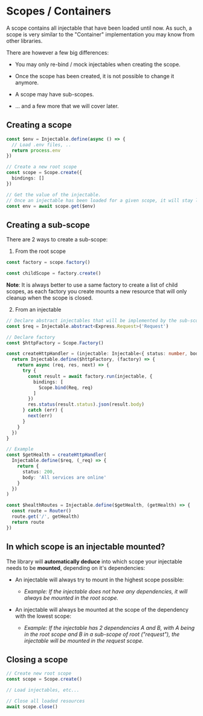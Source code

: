 # Scopes / Containers

A scope contains all injectable that have been loaded until now. As such, a scope is very similar to the "Container" implementation you may know from other libraries.

There are however a few big differences:

- You may only re-bind / mock injectables when creating the scope.

- Once the scope has been created, it is not possible to change it anymore.

- A scope may have sub-scopes.

- ... and a few more that we will cover later.

## Creating a scope

```ts
const $env = Injectable.define(async () => {
  // Load .env files, ..
  return process.env
})

// Create a new root scope
const scope = Scope.create({
  bindings: []
})

// Get the value of the injectable. 
// Once an injectable has been loaded for a given scope, it will stay loaded until the scope is destroyed.
const env = await scope.get($env)
```

## Creating a sub-scope

There are 2 ways to create a sub-scope:

1. From the root scope

```ts
const factory = scope.factory()

const childScope = factory.create()
```

**Note**: It is always better to use a same factory to create a list of child scopes, as each factory you create mounts a new resource that will only cleanup when the scope is closed.

2. From an injectable

```ts
// Declare abstract injectables that will be implemented by the sub-scope
const $req = Injectable.abstract<Express.Request>('Request')

// Declare factory
const $httpFactory = Scope.Factory()

const createHttpHandler = (injectable: Injectable<{ status: number, body: any }>) => {
  return Injectable.define($httpFactory, (factory) => {
    return async (req, res, next) => {
      try {
        const result = await factory.run(injectable, {
          bindings: [
            Scope.bind(Req, req)
          ]
        })
        res.status(result.status).json(result.body)
      } catch (err) {
        next(err)
      }
    }
  })
}

// Example
const $getHealth = createHttpHandler(
  Injectable.define($req, (_req) => {
    return {
      status: 200,
      body: 'All services are online'
    }
  })
)

const $healthRoutes = Injectable.define($getHealth, (getHealth) => {
  const route = Router()
  route.get('/', getHealth)
  return route
})
```

## In which scope is an injectable mounted?

The library will **automatically deduce** into which scope your injectable needs to be **mounted**, depending on it's dependencies:

- An injectable will always try to mount in the highest scope possible:
  - *Example: If the injectable does not have any dependencies, it will always be mounted in the root scope.*

- An injectable will always be mounted at the scope of the dependency with the lowest scope:
  - *Example: If the injectable has 2 dependencies A and B, with A being in the root scope and B in a sub-scope of root ("request"), the injectable will be mounted in the request scope.*

## Closing a scope

```ts
// Create new root scope
const scope = Scope.create()

// Load injectables, etc...

// Close all loaded resources
await scope.close()
```
